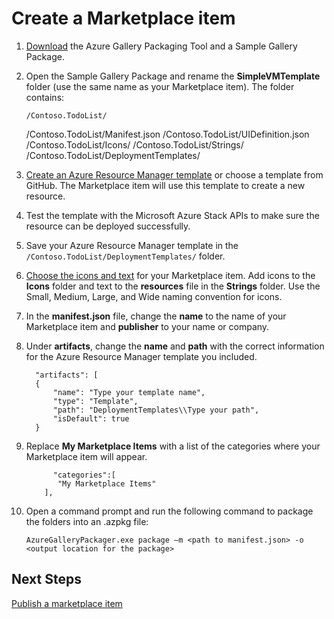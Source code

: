 <properties
    pageTitle="Create a new marketplace item in Azure Stack | Microsoft Azure"
    description="Learn how to create a new marketplace item to deploy resources in Azure Stack."
    services="azure-stack"
    documentationCenter=""
    authors="ErikjeMS"
    manager="v-kiwhit"
    editor=""/>

<tags
    ms.service="azure-stack"
    ms.workload="na"
    ms.tgt_pltfrm="na"
    ms.devlang="na"
    ms.topic="article"
    ms.date="01/29/2016"
    ms.author="erikje"/>

# Create a Marketplace item
1. [Download](http://www.aka.ms/azurestackmarketplaceitem) the Azure Gallery Packaging Tool and a Sample Gallery Package.

2. Open the Sample Gallery Package and rename the **SimpleVMTemplate** folder (use the same name as your Marketplace item). The folder contains:

       /Contoso.TodoList/
    /Contoso.TodoList/Manifest.json
    /Contoso.TodoList/UIDefinition.json
    /Contoso.TodoList/Icons/
    /Contoso.TodoList/Strings/
    /Contoso.TodoList/DeploymentTemplates/
3. [Create an Azure Resource Manager template](../resource-group-authoring-templates.md) or choose a template from GitHub. The Marketplace item will use this template to create a new resource.

4. Test the template with the Microsoft Azure Stack APIs to make sure the resource can be deployed successfully.

5. Save your Azure Resource Manager template in the ``/Contoso.TodoList/DeploymentTemplates/`` folder.

6. [Choose the icons and text](azure-stack-marketplace-item-ui-reference.md) for your Marketplace item. Add icons to the **Icons** folder and text to the **resources** file in the **Strings** folder. Use the Small, Medium, Large, and Wide naming convention for icons.

7. In the **manifest.json** file, change the **name** to the name of your Marketplace item and **publisher** to your name or company.

8. Under **artifacts**, change the **name** and **path** with the correct information for the Azure Resource Manager template you included.

         "artifacts": [
         {
             "name": "Type your template name",
             "type": "Template",
             "path": "DeploymentTemplates\\Type your path",
             "isDefault": true
         }
9. Replace **My Marketplace Items** with a list of the categories where your Marketplace item will appear.

             "categories":[
              "My Marketplace Items"
           ],
10. Open a command prompt and run the following command to package the folders into an .azpkg file:

        AzureGalleryPackager.exe package –m <path to manifest.json> -o <output location for the package>


## Next Steps
[Publish a marketplace item](azure-stack-publish-marketplace-item.md)

